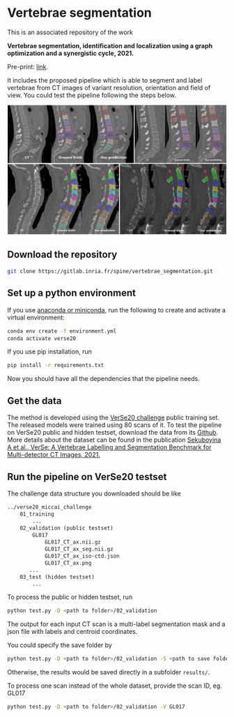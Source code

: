 # Vertebrae segmentation

This is an associated repository of the work 

**Vertebrae segmentation, identification and localization using a graph optimization and a synergistic cycle, 2021.**

Pre-print: [link]().

It includes the proposed pipeline which is able to segment and label vertebrae from CT images of variant resolution, orientation and field of view. You could test the pipeline following the steps below.

![visu](visu.png)

## Download the repository

```bash
git clone https://gitlab.inria.fr/spine/vertebrae_segmentation.git
```

## Set up a python environment

If you use [anaconda or miniconda](https://docs.anaconda.com/anaconda/install/index.html), run the following to create and activate a virtual environment:

```bash
conda env create -f environment.yml
conda activate verse20
```

If you use pip installation, run

```bash
pip install -r requirements.txt
```

Now you should have all the dependencies that the pipeline needs.

## Get the data

The method is developed using the [VerSe20 challenge](https://verse2020.grand-challenge.org/) public training set. The released models were trained using 80 scans of it. To test the pipeline on VerSe20 public and hidden testset, download the data from its [Github](https://github.com/anjany/verse). More details about the dataset can be found in the publication [Sekuboyina A et al., VerSe: A Vertebrae Labelling and Segmentation Benchmark for Multi-detector CT Images, 2021.](https://doi.org/10.1016/j.media.2021.102166)

## Run the pipeline on VerSe20 testset

The challenge data structure you downloaded should be like

```
../verse20_miccai_challenge
	01_training
		...
	02_validation (public testset)
		GL017
			GL017_CT_ax.nii.gz
			GL017_CT_ax_seg.nii.gz
			GL017_CT_ax_iso-ctd.json
			GL017_CT_ax.png
	   ...
	03_test (hidden testset)
		...
```

To process the public or hidden testset, run

```bash
python test.py -D <path to folder>/02_validation
```

The output for each input CT scan is a multi-label segmentation mask and a json file with labels and centroid coordinates.

You could specify the save folder by 

```bash
python test.py -D <path to folder>/02_validation -S <path to save folder>
```

Otherwise, the results would be saved directly in a subfolder ``results/``.

To process one scan instead of the whole dataset, provide the scan ID, eg. GL017

```bash
python test.py -D <path to folder>/02_validation -V GL017
```